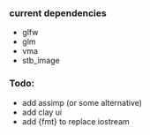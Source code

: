 ### current dependencies
 * glfw
 * glm
 * vma
 * stb_image

### Todo:
 * add assimp (or some alternative)
 * add clay ui
 * add {fmt} to replace iostream